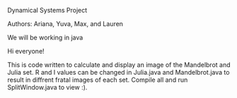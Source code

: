 Dynamical Systems Project

Authors: Ariana, Yuva, Max, and Lauren

We will be working in java

Hi everyone!

This is code written to calculate and display an image of the Mandelbrot and Julia set. R and I values can be changed in Julia.java and Mandelbrot.java to result in diffrent fratal images of each set. Compile all and run SplitWindow.java to view :). 
